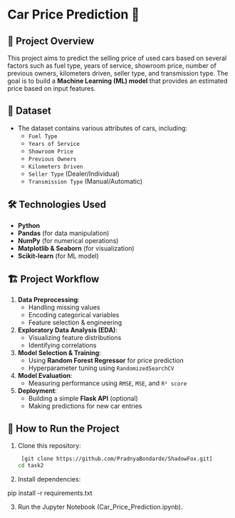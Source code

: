 # Car Price Prediction 🚗

## 📌 Project Overview
This project aims to predict the selling price of used cars based on several factors such as fuel type, years of service, showroom price, number of previous owners, kilometers driven, seller type, and transmission type. The goal is to build a **Machine Learning (ML) model** that provides an estimated price based on input features.

## 📂 Dataset
- The dataset contains various attributes of cars, including:
  - `Fuel Type`
  - `Years of Service`
  - `Showroom Price`
  - `Previous Owners`
  - `Kilometers Driven`
  - `Seller Type` (Dealer/Individual)
  - `Transmission Type` (Manual/Automatic)

## 🛠️ Technologies Used
- **Python**
- **Pandas** (for data manipulation)
- **NumPy** (for numerical operations)
- **Matplotlib & Seaborn** (for visualization)
- **Scikit-learn** (for ML model)

## 🏗️ Project Workflow
1. **Data Preprocessing**:
   - Handling missing values
   - Encoding categorical variables
   - Feature selection & engineering
2. **Exploratory Data Analysis (EDA)**:
   - Visualizing feature distributions
   - Identifying correlations
3. **Model Selection & Training**:
   - Using **Random Forest Regressor** for price prediction
   - Hyperparameter tuning using `RandomizedSearchCV`
4. **Model Evaluation**:
   - Measuring performance using `RMSE`, `MSE`, and `R² score`
5. **Deployment**:
   - Building a simple **Flask API** (optional)
   - Making predictions for new car entries

## 🚀 How to Run the Project
1. Clone this repository:
   ```bash
    [git clone https://github.com/PradnyaBondarde/ShadowFox.git]
   cd task2
2. Install dependencies:

pip install -r requirements.txt

3. Run the Jupyter Notebook (Car_Price_Prediction.ipynb).
